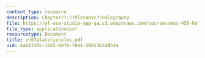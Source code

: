 ```yaml
---
content_type: resource
description: Chapter?7:??Platonic??Holography
file: https://ol-ocw-studio-app-qa.s3.amazonaws.com/courses/mas-450-holographic-imaging-spring-2003/6ab1330b1b85047b7044508134add34a_ch07platonicholos.pdf
file_type: application/pdf
resourcetype: Document
title: ch07platonicholos.pdf
uid: 6ab1330b-1b85-047b-7044-508134add34a
---
```


